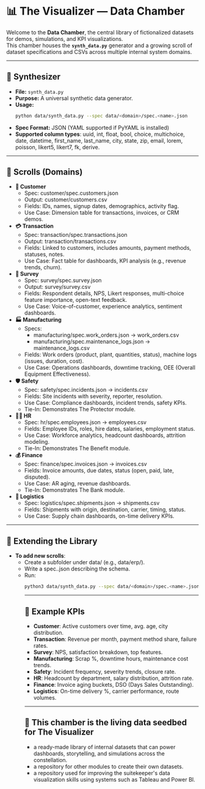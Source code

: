 # 📊 The Visualizer — Data Chamber

Welcome to the **Data Chamber**, the central library of fictionalized datasets for demos, simulations, and KPI visualizations.  
This chamber houses the **`synth_data.py`** generator and a growing scroll of dataset specifications and CSVs across multiple internal system domains.

---

## 🔨 Synthesizer
- **File:** `synth_data.py`  
- **Purpose:** A universal synthetic data generator.  
- **Usage:**
  ```bash
  python data/synth_data.py --spec data/<domain>/spec.<name>.json
- **Spec Format:** JSON (YAML supported if PyYAML is installed)
- **Supported column types**: uuid, int, float, bool, choice, multichoice, date, datetime, first_name, last_name, city, state, zip, email, lorem, poisson, likert5, likert7, fk, derive.

---

## 📂 Scrolls (Domains)
- **👥 Customer**
  - Spec: customer/spec.customers.json
  - Output: customer/customers.csv
  - Fields: IDs, names, signup dates, demographics, activity flag.
  - Use Case: Dimension table for transactions, invoices, or CRM demos.
- **💳 Transaction**
  - Spec: transaction/spec.transactions.json
  - Output: transaction/transactions.csv
  - Fields: Linked to customers, includes amounts, payment methods, statuses, notes.
  - Use Case: Fact table for dashboards, KPI analysis (e.g., revenue trends, churn).
- **📝 Survey**
  - Spec: survey/spec.survey.json
  - Output: survey/survey.csv
  - Fields: Respondent details, NPS, Likert responses, multi-choice feature importance, open-text feedback.
  - Use Case: Voice-of-customer, experience analytics, sentiment dashboards.
- **🏭 Manufacturing**
  - Specs:
    - manufacturing/spec.work_orders.json → work_orders.csv
    - manufacturing/spec.maintenance_logs.json → maintenance_logs.csv
  - Fields: Work orders (product, plant, quantities, status), machine logs (issues, duration, cost).
  - Use Case: Operations dashboards, downtime tracking, OEE (Overall Equipment Effectiveness).
- **🛡️ Safety**
  - Spec: safety/spec.incidents.json → incidents.csv
  - Fields: Site incidents with severity, reporter, resolution.
  - Use Case: Compliance dashboards, incident trends, safety KPIs.
  - Tie-In: Demonstrates The Protector module.
- **👩‍💼 HR**
  - Spec: hr/spec.employees.json → employees.csv
  - Fields: Employee IDs, roles, hire dates, salaries, employment status.
  - Use Case: Workforce analytics, headcount dashboards, attrition modeling.
  - Tie-In: Demonstrates The Benefit module.
- **💰 Finance**
  - Spec: finance/spec.invoices.json → invoices.csv
  - Fields: Invoice amounts, due dates, status (open, paid, late, disputed).
  - Use Case: AR aging, revenue dashboards.
  - Tie-In: Demonstrates The Bank module.
- **🚚 Logistics**
  - Spec: logistics/spec.shipments.json → shipments.csv
  - Fields: Shipments with origin, destination, carrier, timing, status.
  - Use Case: Supply chain dashboards, on-time delivery KPIs.

---

## 🌱 Extending the Library
- **To add new scrolls**:
  - Create a subfolder under data/ (e.g., data/erp/).
  - Write a spec.<table>.json describing the schema.
  - Run:
  ```bash
  python3 data/synth_data.py --spec data/<domain>/spec.<name>.json

---

## 🚀 Example KPIs
- **Customer**: Active customers over time, avg. age, city distribution.
- **Transaction**: Revenue per month, payment method share, failure rates.
- **Survey**: NPS, satisfaction breakdown, top features.
- **Manufacturing**: Scrap %, downtime hours, maintenance cost trends.
- **Safety**: Incident frequency, severity trends, closure rate.
- **HR**: Headcount by department, salary distribution, attrition rate.
- **Finance**: Invoice aging buckets, DSO (Days Sales Outstanding).
- **Logistics**: On-time delivery %, carrier performance, route volumes.

---

## 📌 This chamber is the living data seedbed for The Visualizer
- a ready-made library of internal datasets that can power dashboards, storytelling, and simulations across the constellation.
- a repository for other modules to create their own datasets.
- a repository used for improving the suitekeeper's data visualization skills using systems such as Tableau and Power BI.


